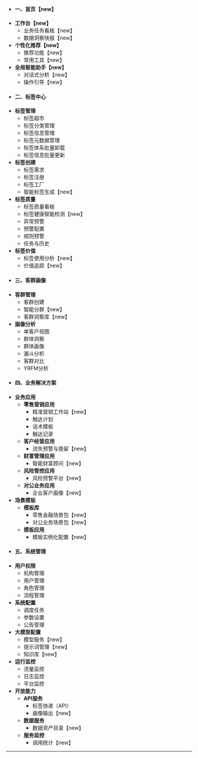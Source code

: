 - #### **一、首页【new】**
- **工作台【new】**
	- 业务任务看板【new】
	- 数据洞察快报【new】
- **个性化推荐【new】**
	- 推荐功能【new】
	- 常用工具【new】
- **全局智能助手【new】**
	- 对话式分析【new】
	- 操作引导【new】
- #### **二、标签中心**
- **标签管理**
	- 标签超市
	- 标签分类管理
	- 标签信息管理
	- 标签元数据管理
	- 标签体系批量卸载
	- 标签信息批量更新
- **标签创建**
	- 标签需求
	- 标签注册
	- 标签工厂
	- 智能标签生成【new】
- **标签质量**
	- 标签质量看板
	- 标签健康智能检测【new】
	- 异常预警
	- 预警配置
	- 规则预警
	- 任务与历史
- **标签价值**
	- 标签使用分析【new】
	- 价值追踪【new】
- #### **三、客群画像**
- **客群管理**
	- 客群创建
	- 智能分群【new】
	- 客群洞察库【new】
- **画像分析**
	- 单客户视图
	- 群体洞察
	- 群体画像
	- 漏斗分析
	- 客群对比
	- YRFM分析
- #### **四、业务解决方案**
- **业务应用**
	- **零售营销应用**
		- 精准营销工作站【new】
		- 触达计划
		- 话术模板
		- 触达记录
	- **客户经营应用**
		- 流失预警与挽留【new】
	- **财富管理应用**
		- 智能财富顾问【new】
	- **风险管控应用**
		- 风险预警平台【new】
	- **对公业务应用**
		- 企业客户画像【new】
- **场景模板**
	- **模板库**
		- 零售金融场景包【new】
		- 对公业务场景包【new】
	- **模板应用**
		- 模板实例化配置【new】
- #### **五、系统管理**
- **用户权限**
	- 机构管理
	- 用户管理
	- 角色管理
	- 流程管理
- **系统配置**
	- 调度任务
	- 参数设置
	- 公告管理
- **大模型配置**
	- 模型服务【new】
	- 提示词管理【new】
	- 知识库【new】
- **运行监控**
	- 流量监控
	- 日志监控
	- 平台监控
- **开放能力**
	- **API服务**
		- 标签快递（API）
		- 画像输出【new】
	- **数据服务**
		- 数据资产目录【new】
	- **服务监控**
		- 调用统计【new】
		    
---